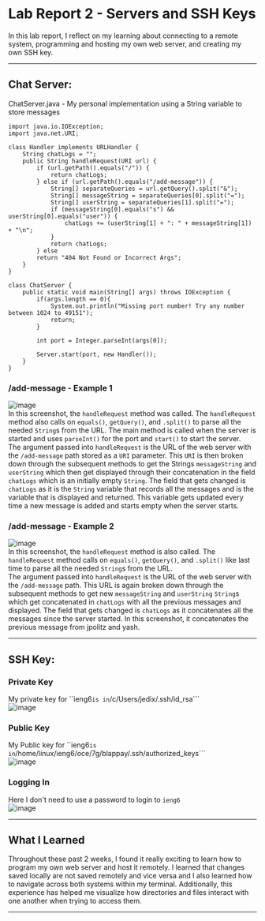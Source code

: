 # **Lab Report 2 - Servers and SSH Keys**   
In this lab report, I reflect on my learning about connecting to a remote system, programming and hosting my own web server, and creating my own SSH key.   

---

## Chat Server:   
ChatServer.java - My personal implementation using a String variable to store messages   
```
import java.io.IOException;
import java.net.URI;

class Handler implements URLHandler {
    String chatLogs = "";
    public String handleRequest(URI url) {
        if (url.getPath().equals("/")) {
            return chatLogs;
        } else if (url.getPath().equals("/add-message")) {
            String[] separateQueries = url.getQuery().split("&");
            String[] messageString = separateQueries[0].split("=");
            String[] userString = separateQueries[1].split("=");
            if (messageString[0].equals("s") && userString[0].equals("user")) {
                chatLogs += (userString[1] + ": " + messageString[1]) + "\n";
            }
            return chatLogs;
        } else
        return "404 Not Found or Incorrect Args";
    }
}

class ChatServer {
    public static void main(String[] args) throws IOException {
        if(args.length == 0){
            System.out.println("Missing port number! Try any number between 1024 to 49151");
            return;
        }

        int port = Integer.parseInt(args[0]);

        Server.start(port, new Handler());
    }
}

```

### /add-message - Example 1   
![image](https://github.com/bl-CSE15L/cse15l-lab-reports/assets/156377155/34421475-bfa2-4fd7-b461-54803c002da6)   
In this screenshot, the ```handleRequest``` method was called. The ```handleRequest``` method also calls on ```equals()```, ```getQuery()```, and ```.split()``` to parse all the needed ```String```s from the URL. The main method is called when the server is started and uses ```parseInt()``` for the port and ```start()``` to start the server.   
The argument passed into ```handleRequest``` is the URL of the web server with the ```/add-message``` path stored as a ```URI``` parameter. This ```URI``` is then broken down through the subsequent methods to get the Strings ```messageString``` and ```userString``` which then get displayed through their concatenation in the field ```chatLogs``` which is an initially empty ```String```.
The field that gets changed is ```chatLogs``` as it is the ```String``` variable that records all the messages and is the variable that is displayed and returned. This variable gets updated every time a new message is added and starts empty when the server starts.   

### /add-message - Example 2   
![image](https://github.com/bl-CSE15L/cse15l-lab-reports/assets/156377155/1fd3cd1d-d197-4534-8aec-969f9b385aa1)   
In this screenshot, the ```handleRequest``` method is also called. The ```handleRequest``` method calls on ```equals()```, ```getQuery()```, and ```.split()``` like last time to parse all the needed ```String```s from the URL.  
The argument passed into ```handleRequest``` is the URL of the web server with the ```/add-message``` path. This URL is again broken down through the subsequent methods to get new ```messageString``` and ```userString``` ```String```s which get concatenated in ```chatLogs``` with all the previous messages and displayed.
The field that gets changed is ```chatLogs``` as it concatenates all the messages since the server started. In this screenshot, it concatenates the previous message from jpolitz and yash.

---
## SSH Key:   

### Private Key   
My private key for ``ieng6``` is in ```/c/Users/jedix/.ssh/id_rsa```   
![image](https://github.com/bl-CSE15L/cse15l-lab-reports/assets/156377155/af5adf62-b61d-4aee-b727-18657a07f5c9)

### Public Key   
My Public key for ``ieng6``` is in ```/home/linux/ieng6/oce/7g/blappay/.ssh/authorized_keys```   
![image](https://github.com/bl-CSE15L/cse15l-lab-reports/assets/156377155/0512beb1-ee1b-414f-a4c9-0c8c92d9cc5e)

### Logging In
Here I don't need to use a password to login to ```ieng6```   
![image](https://github.com/bl-CSE15L/cse15l-lab-reports/assets/156377155/3d392c13-98f6-416a-bc71-8e4a1b18be69)

---

## What I Learned
Throughout these past 2 weeks, I found it really exciting to learn how to program my own web server and host it remotely. I learned that changes saved locally are not saved remotely and vice versa and I also learned how to navigate across both systems within my terminal. Additionally, this experience has helped me visualize how directories and files interact with one another when trying to access them.   

---
